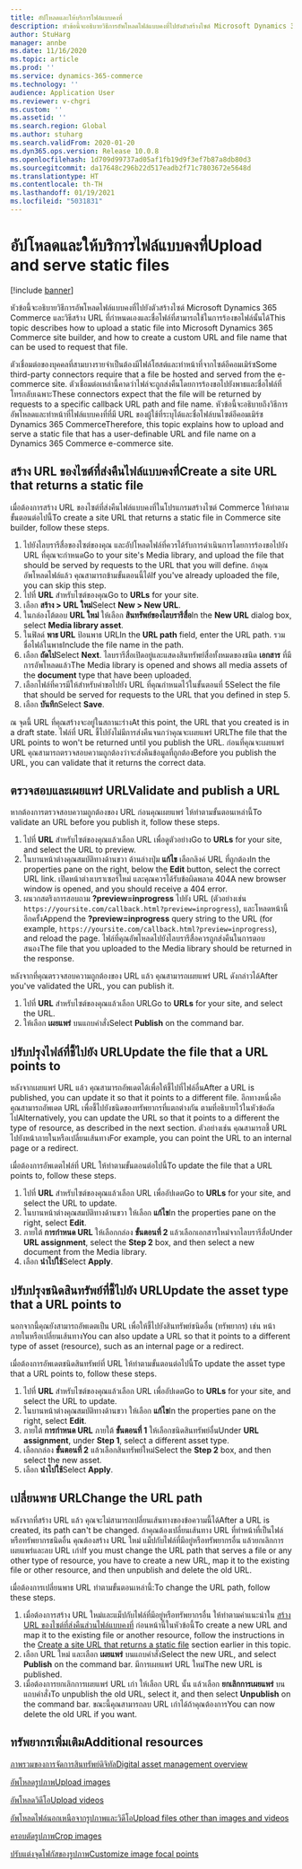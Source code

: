 ```yaml
---
title: อัปโหลดและให้บริการไฟล์แบบคงที่
description: หัวข้อนี้จะอธิบายวิธีการอัพโหลดไฟล์แบบคงที่ไปยังตัวสร้างไซต์ Microsoft Dynamics 365 Commerce และวิธีสร้าง URL ที่กำหนดเองและชื่อไฟล์ที่สามารถใช้ในการร้องขอไฟล์นั้นได้
author: StuHarg
manager: annbe
ms.date: 11/16/2020
ms.topic: article
ms.prod: ''
ms.service: dynamics-365-commerce
ms.technology: ''
audience: Application User
ms.reviewer: v-chgri
ms.custom: ''
ms.assetid: ''
ms.search.region: Global
ms.author: stuharg
ms.search.validFrom: 2020-01-20
ms.dyn365.ops.version: Release 10.0.8
ms.openlocfilehash: 1d709d99737ad05af1fb19d9f3ef7b87a8db80d3
ms.sourcegitcommit: da17648c296b22d517eadb2f71c7803672e5648d
ms.translationtype: HT
ms.contentlocale: th-TH
ms.lasthandoff: 01/19/2021
ms.locfileid: "5031831"
---
```

# <a name="upload-and-serve-static-files"></a><span data-ttu-id="8305f-103">อัปโหลดและให้บริการไฟล์แบบคงที่</span><span class="sxs-lookup"><span data-stu-id="8305f-103">Upload and serve static files</span></span>

[!include [banner](includes/banner.md)]

<span data-ttu-id="8305f-104">หัวข้อนี้จะอธิบายวิธีการอัพโหลดไฟล์แบบคงที่ไปยังตัวสร้างไซต์ Microsoft Dynamics 365 Commerce และวิธีสร้าง URL ที่กำหนดเองและชื่อไฟล์ที่สามารถใช้ในการร้องขอไฟล์นั้นได้</span><span class="sxs-lookup"><span data-stu-id="8305f-104">This topic describes how to upload a static file into Microsoft Dynamics 365 Commerce site builder, and how to create a custom URL and file name that can be used to request that file.</span></span>

<span data-ttu-id="8305f-105">ตัวเชื่อมต่อของบุคคลที่สามบางรายจำเป็นต้องมีไฟล์โฮสต์และทำหน้าที่จากไซต์อีคอมเมิร์ซ</span><span class="sxs-lookup"><span data-stu-id="8305f-105">Some third-party connectors require that a file be hosted and served from the e-commerce site.</span></span> <span data-ttu-id="8305f-106">ตัวเชื่อมต่อเหล่านี้คาดว่าไฟล์จะถูกส่งคืนโดยการร้องขอไปยังพาธและชื่อไฟล์ที่โทรกลับเฉพาะ</span><span class="sxs-lookup"><span data-stu-id="8305f-106">These connectors expect that the file will be returned by requests to a specific callback URL path and file name.</span></span> <span data-ttu-id="8305f-107">หัวข้อนี้จะอธิบายถึงวิธีการอัพโหลดและทำหน้าที่ไฟล์แบบคงที่ที่มี URL ของผู้ใช้ที่ระบุได้และชื่อไฟล์บนไซต์อีคอมเมิร์ซ Dynamics 365 Commerce</span><span class="sxs-lookup"><span data-stu-id="8305f-107">Therefore, this topic explains how to upload and serve a static file that has a user-definable URL and file name on a Dynamics 365 Commerce e-commerce site.</span></span>

## <a name="create-a-site-url-that-returns-a-static-file"></a><span data-ttu-id="8305f-108">สร้าง URL ของไซต์ที่ส่งคืนไฟล์แบบคงที่</span><span class="sxs-lookup"><span data-stu-id="8305f-108">Create a site URL that returns a static file</span></span>

<span data-ttu-id="8305f-109">เมื่อต้องการสร้าง URL ของไซต์ที่ส่งคืนไฟล์แบบคงที่ในโปรแกรมสร้างไซต์ Commerce ให้ทำตามขั้นตอนต่อไปนี้</span><span class="sxs-lookup"><span data-stu-id="8305f-109">To create a site URL that returns a static file in Commerce site builder, follow these steps.</span></span>

1. <span data-ttu-id="8305f-110">ไปยังไลบรารีสื่อของไซต์ของคุณ และอัปโหลดไฟล์ที่ควรได้รับการดำเนินการโดยการร้องขอไปยัง URL ที่คุณจะกำหนด</span><span class="sxs-lookup"><span data-stu-id="8305f-110">Go to your site's Media library, and upload the file that should be served by requests to the URL that you will define.</span></span> <span data-ttu-id="8305f-111">ถ้าคุณอัพโหลดไฟล์แล้ว คุณสามารถข้ามขั้นตอนนี้ได้</span><span class="sxs-lookup"><span data-stu-id="8305f-111">If you've already uploaded the file, you can skip this step.</span></span>
1. <span data-ttu-id="8305f-112">ไปที่ **URL** สำหรับไซต์ของคุณ</span><span class="sxs-lookup"><span data-stu-id="8305f-112">Go to **URLs** for your site.</span></span>
1. <span data-ttu-id="8305f-113">เลือก **สร้าง \> URL ใหม่**</span><span class="sxs-lookup"><span data-stu-id="8305f-113">Select **New \> New URL**.</span></span>
1. <span data-ttu-id="8305f-114">ในกล่องโต้ตอบ **URL ใหม่** ให้เลือก **สินทรัพย์ของไลบรารีสื่อ**</span><span class="sxs-lookup"><span data-stu-id="8305f-114">In the **New URL** dialog box, select **Media library asset**.</span></span>
1. <span data-ttu-id="8305f-115">ในฟิลด์ **พาธ URL** ป้อนพาธ URL</span><span class="sxs-lookup"><span data-stu-id="8305f-115">In the **URL path** field, enter the URL path.</span></span> <span data-ttu-id="8305f-116">รวมชื่อไฟล์ในพาธ</span><span class="sxs-lookup"><span data-stu-id="8305f-116">Include the file name in the path.</span></span>
1. <span data-ttu-id="8305f-117">เลือก **ถัดไป**</span><span class="sxs-lookup"><span data-stu-id="8305f-117">Select **Next**.</span></span> <span data-ttu-id="8305f-118">ไลบรารีสื่อเปิดอยู่และแสดงสินทรัพย์สื่อทั้งหมดของชนิด **เอกสาร** ที่มีการอัพโหลดแล้ว</span><span class="sxs-lookup"><span data-stu-id="8305f-118">The Media library is opened and shows all media assets of the **document** type that have been uploaded.</span></span>
1. <span data-ttu-id="8305f-119">เลือกไฟล์ที่ควรมีให้สำหรับคำขอไปยัง URL ที่คุณกำหนดไว้ในขั้นตอนที่ 5</span><span class="sxs-lookup"><span data-stu-id="8305f-119">Select the file that should be served for requests to the URL that you defined in step 5.</span></span>
1. <span data-ttu-id="8305f-120">เลือก **บันทึก**</span><span class="sxs-lookup"><span data-stu-id="8305f-120">Select **Save**.</span></span>

<span data-ttu-id="8305f-121">ณ จุดนี้ URL ที่คุณสร้างจะอยู่ในสถานะร่าง</span><span class="sxs-lookup"><span data-stu-id="8305f-121">At this point, the URL that you created is in a draft state.</span></span> <span data-ttu-id="8305f-122">ไฟล์ที่ URL ชี้ไปยังไม่มีการส่งคืนจนกว่าคุณจะเผยแพร่ URL</span><span class="sxs-lookup"><span data-stu-id="8305f-122">The file that the URL points to won't be returned until you publish the URL.</span></span> <span data-ttu-id="8305f-123">ก่อนที่คุณจะเผยแพร่ URL คุณสามารถตรวจสอบความถูกต้องว่าจะส่งคืนข้อมูลที่ถูกต้อง</span><span class="sxs-lookup"><span data-stu-id="8305f-123">Before you publish the URL, you can validate that it returns the correct data.</span></span>

## <a name="validate-and-publish-a-url"></a><span data-ttu-id="8305f-124">ตรวจสอบและเผยแพร่ URL</span><span class="sxs-lookup"><span data-stu-id="8305f-124">Validate and publish a URL</span></span>

<span data-ttu-id="8305f-125">หากต้องการตรวจสอบความถูกต้องของ URL ก่อนคุณเผยแพร่ ให้ทำตามขั้นตอนเหล่านี้</span><span class="sxs-lookup"><span data-stu-id="8305f-125">To validate an URL before you publish it, follow these steps.</span></span>

1. <span data-ttu-id="8305f-126">ไปที่ **URL** สำหรับไซต์ของคุณแล้วเลือก URL เพื่อดูตัวอย่าง</span><span class="sxs-lookup"><span data-stu-id="8305f-126">Go to **URLs** for your site, and select the URL to preview.</span></span>
2. <span data-ttu-id="8305f-127">ในบานหน้าต่างคุณสมบัติทางด้านขวา ด้านล่างปุ่ม **แก้ไข** เลือกลิงค์ URL ที่ถูกต้อง</span><span class="sxs-lookup"><span data-stu-id="8305f-127">In the properties pane on the right, below the **Edit** button, select the correct URL link.</span></span> <span data-ttu-id="8305f-128">เปิดหน้าต่างเบราเซอร์ใหม่ และคุณควรได้รับข้อผิดพลาด 404</span><span class="sxs-lookup"><span data-stu-id="8305f-128">A new browser window is opened, and you should receive a 404 error.</span></span>
3. <span data-ttu-id="8305f-129">ผนวกสตริงการสอบถาม **?preview=inprogress** ไปยัง URL (ตัวอย่างเช่น `https://yoursite.com/callback.html?preview=inprogress`), และโหลดหน้านี้อีกครั้ง</span><span class="sxs-lookup"><span data-stu-id="8305f-129">Append the **?preview=inprogress** query string to the URL (for example, `https://yoursite.com/callback.html?preview=inprogress`), and reload the page.</span></span> <span data-ttu-id="8305f-130">ไฟล์ที่คุณอัพโหลดไปยังไลบรารีสื่อควรถูกส่งคืนในการตอบสนอง</span><span class="sxs-lookup"><span data-stu-id="8305f-130">The file that you uploaded to the Media library should be returned in the response.</span></span>

<span data-ttu-id="8305f-131">หลังจากที่คุณตรวจสอบความถูกต้องของ URL แล้ว คุณสามารถเผยแพร่ URL ดังกล่าวได้</span><span class="sxs-lookup"><span data-stu-id="8305f-131">After you've validated the URL, you can publish it.</span></span>

1. <span data-ttu-id="8305f-132">ไปที่ **URL** สำหรับไซต์ของคุณแล้วเลือก URL</span><span class="sxs-lookup"><span data-stu-id="8305f-132">Go to **URLs** for your site, and select the URL.</span></span>
2. <span data-ttu-id="8305f-133">ให้เลือก **เผยแพร่** บนแถบคำสั่ง</span><span class="sxs-lookup"><span data-stu-id="8305f-133">Select **Publish** on the command bar.</span></span>

## <a name="update-the-file-that-a-url-points-to"></a><span data-ttu-id="8305f-134">ปรับปรุงไฟล์ที่ชี้ไปยัง URL</span><span class="sxs-lookup"><span data-stu-id="8305f-134">Update the file that a URL points to</span></span>

<span data-ttu-id="8305f-135">หลังจากเผยแพร่ URL แล้ว คุณสามารถอัพเดตได้เพื่อให้ชี้ไปที่ไฟล์อื่น</span><span class="sxs-lookup"><span data-stu-id="8305f-135">After a URL is published, you can update it so that it points to a different file.</span></span> <span data-ttu-id="8305f-136">อีกทางหนึ่งคือ คุณสามารถอัพเดต URL เพื่อชี้ไปยังชนิดของทรัพยากรที่แตกต่างกัน ตามที่อธิบายไว้ในหัวข้อถัดไป</span><span class="sxs-lookup"><span data-stu-id="8305f-136">Alternatively, you can update the URL so that it points to a different the type of resource, as described in the next section.</span></span> <span data-ttu-id="8305f-137">ตัวอย่างเช่น คุณสามารถชี้ URL ไปยังหน้าภายในหรือเปลี่ยนเส้นทาง</span><span class="sxs-lookup"><span data-stu-id="8305f-137">For example, you can point the URL to an internal page or a redirect.</span></span>

<span data-ttu-id="8305f-138">เมื่อต้องการอัพเดตไฟล์ที่ URL ให้ทำตามขั้นตอนต่อไปนี้</span><span class="sxs-lookup"><span data-stu-id="8305f-138">To update the file that a URL points to, follow these steps.</span></span>

1. <span data-ttu-id="8305f-139">ไปที่ **URL** สำหรับไซต์ของคุณแล้วเลือก URL เพื่ออัปเดต</span><span class="sxs-lookup"><span data-stu-id="8305f-139">Go to **URLs** for your site, and select the URL to update.</span></span>
1. <span data-ttu-id="8305f-140">ในบานหน้าต่างคุณสมบัติทางด้านขวา ให้เลือก **แก้ไข**</span><span class="sxs-lookup"><span data-stu-id="8305f-140">In the properties pane on the right, select **Edit**.</span></span>
1. <span data-ttu-id="8305f-141">ภายใต้ **การกำหนด URL** ให้เลือกกล่อง **ขั้นตอนที่ 2** แล้วเลือกเอกสารใหม่จากไลบรารีสื่อ</span><span class="sxs-lookup"><span data-stu-id="8305f-141">Under **URL assignment**, select the **Step 2** box, and then select a new document from the Media library.</span></span>
1. <span data-ttu-id="8305f-142">เลือก **นำไปใช้**</span><span class="sxs-lookup"><span data-stu-id="8305f-142">Select **Apply**.</span></span>

## <a name="update-the-asset-type-that-a-url-points-to"></a><span data-ttu-id="8305f-143">ปรับปรุงชนิดสินทรัพย์ที่ชี้ไปยัง URL</span><span class="sxs-lookup"><span data-stu-id="8305f-143">Update the asset type that a URL points to</span></span>

<span data-ttu-id="8305f-144">นอกจากนี้คุณยังสามารถอัพเดตเป็น URL เพื่อให้ชี้ไปยังสินทรัพย์ชนิดอื่น (ทรัพยากร) เช่น หน้าภายในหรือเปลี่ยนเส้นทาง</span><span class="sxs-lookup"><span data-stu-id="8305f-144">You can also update a URL so that it points to a different type of asset (resource), such as an internal page or a redirect.</span></span>

<span data-ttu-id="8305f-145">เมื่อต้องการอัพเดตชนิดสินทรัพย์ที่ URL ให้ทำตามขั้นตอนต่อไปนี้</span><span class="sxs-lookup"><span data-stu-id="8305f-145">To update the asset type that a URL points to, follow these steps.</span></span>

1. <span data-ttu-id="8305f-146">ไปที่ **URL** สำหรับไซต์ของคุณแล้วเลือก URL เพื่ออัปเดต</span><span class="sxs-lookup"><span data-stu-id="8305f-146">Go to **URLs** for your site, and select the URL to update.</span></span>
1. <span data-ttu-id="8305f-147">ในบานหน้าต่างคุณสมบัติทางด้านขวา ให้เลือก **แก้ไข**</span><span class="sxs-lookup"><span data-stu-id="8305f-147">In the properties pane on the right, select **Edit**.</span></span>
1. <span data-ttu-id="8305f-148">ภายใต้ **การกำหนด URL** ภายใต้ **ขั้นตอนที่ 1** ให้เลือกชนิดสินทรัพย์อื่น</span><span class="sxs-lookup"><span data-stu-id="8305f-148">Under **URL assignment**, under **Step 1**, select a different asset type.</span></span>
1. <span data-ttu-id="8305f-149">เลือกกล่อง **ขั้นตอนที่ 2** แล้วเลือกสินทรัพย์ใหม่</span><span class="sxs-lookup"><span data-stu-id="8305f-149">Select the **Step 2** box, and then select the new asset.</span></span>
1. <span data-ttu-id="8305f-150">เลือก **นำไปใช้**</span><span class="sxs-lookup"><span data-stu-id="8305f-150">Select **Apply**.</span></span>

## <a name="change-the-url-path"></a><span data-ttu-id="8305f-151">เปลี่ยนพาธ URL</span><span class="sxs-lookup"><span data-stu-id="8305f-151">Change the URL path</span></span>

<span data-ttu-id="8305f-152">หลังจากที่สร้าง URL แล้ว คุณจะไม่สามารถเปลี่ยนเส้นทางของข้อความนี้ได้</span><span class="sxs-lookup"><span data-stu-id="8305f-152">After a URL is created, its path can't be changed.</span></span> <span data-ttu-id="8305f-153">ถ้าคุณต้องเปลี่ยนเส้นทาง URL ที่ทำหน้าที่เป็นไฟล์หรือทรัพยากรชนิดอื่น คุณต้องสร้าง URL ใหม่ แม็ปกับไฟล์ที่มีอยู่หรือทรัพยากรอื่น แล้วยกเลิกการเผยแพร่และลบ URL เก่า</span><span class="sxs-lookup"><span data-stu-id="8305f-153">If you must change the URL path that serves a file or any other type of resource, you have to create a new URL, map it to the existing file or other resource, and then unpublish and delete the old URL.</span></span>

<span data-ttu-id="8305f-154">เมื่อต้องการเปลี่ยนพาธ URL ทำตามขั้นตอนเหล่านี้:</span><span class="sxs-lookup"><span data-stu-id="8305f-154">To change the URL path, follow these steps.</span></span>

1. <span data-ttu-id="8305f-155">เมื่อต้องการสร้าง URL ใหม่และแม็ปกับไฟล์ที่มีอยู่หรือทรัพยากรอื่น ให้ทำตามคำแนะนำใน [สร้าง URL ของไซต์ที่ส่งคืนส่วนไฟล์แบบคงที่](#create-a-site-url-that-returns-a-static-file) ก่อนหน้านี้ในหัวข้อนี้</span><span class="sxs-lookup"><span data-stu-id="8305f-155">To create a new URL and map it to the existing file or another resource, follow the instructions in the [Create a site URL that returns a static file](#create-a-site-url-that-returns-a-static-file) section earlier in this topic.</span></span>
1. <span data-ttu-id="8305f-156">เลือก URL ใหม่ และเลือก **เผยแพร่** บนแถบคำสั่ง</span><span class="sxs-lookup"><span data-stu-id="8305f-156">Select the new URL, and select **Publish** on the command bar.</span></span> <span data-ttu-id="8305f-157">มีการเผยแพร่ URL ใหม่</span><span class="sxs-lookup"><span data-stu-id="8305f-157">The new URL is published.</span></span>
1. <span data-ttu-id="8305f-158">เมื่อต้องการยกเลิกการเผยแพร่ URL เก่า ให้เลือก URL นั้น แล้วเลือก **ยกเลิกการเผยแพร่** บนแถบคำสั่ง</span><span class="sxs-lookup"><span data-stu-id="8305f-158">To unpublish the old URL, select it, and then select **Unpublish** on the command bar.</span></span> <span data-ttu-id="8305f-159">ขณะนี้คุณสามารถลบ URL เก่าได้ถ้าคุณต้องการ</span><span class="sxs-lookup"><span data-stu-id="8305f-159">You can now delete the old URL if you want.</span></span>

## <a name="additional-resources"></a><span data-ttu-id="8305f-160">ทรัพยากรเพิ่มเติม</span><span class="sxs-lookup"><span data-stu-id="8305f-160">Additional resources</span></span>

[<span data-ttu-id="8305f-161">ภาพรวมของการจัดการสินทรัพย์ดิจิทัล</span><span class="sxs-lookup"><span data-stu-id="8305f-161">Digital asset management overview</span></span>](dam-overview.md)

[<span data-ttu-id="8305f-162">อัพโหลดรูปภาพ</span><span class="sxs-lookup"><span data-stu-id="8305f-162">Upload images</span></span>](dam-upload-images.md)

[<span data-ttu-id="8305f-163">อัพโหลดวิดีโอ</span><span class="sxs-lookup"><span data-stu-id="8305f-163">Upload videos</span></span>](dam-upload-video.md)

[<span data-ttu-id="8305f-164">อัพโหลดไฟล์นอกเหนือจากรูปภาพและวิดีโอ</span><span class="sxs-lookup"><span data-stu-id="8305f-164">Upload files other than images and videos</span></span>](dam-upload-files.md)

[<span data-ttu-id="8305f-165">ครอบตัดรูปภาพ</span><span class="sxs-lookup"><span data-stu-id="8305f-165">Crop images</span></span>](dam-crop-images.md)

[<span data-ttu-id="8305f-166">ปรับแต่งจุดโฟกัสของรูปภาพ</span><span class="sxs-lookup"><span data-stu-id="8305f-166">Customize image focal points</span></span>](dam-custom-focal-point.md)
